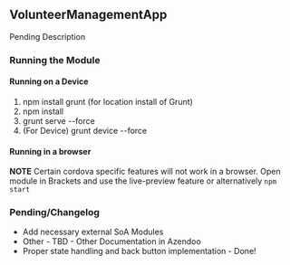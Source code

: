 ## VolunteerManagementApp
Pending Description

### Running the Module 
#### **Running on a Device**
1. npm install grunt (for location install of Grunt)
2. npm install
3. grunt serve --force
4. (For Device) grunt device --force

#### **Running in a browser**
**NOTE** Certain cordova specific features will not work in a browser.
Open module in Brackets and use the live-preview feature or alternatively ```` npm start ````

### Pending/Changelog
- Add necessary external SoA Modules
- Other - TBD - Other Documentation in Azendoo
- Proper state handling and back button implementation - Done!